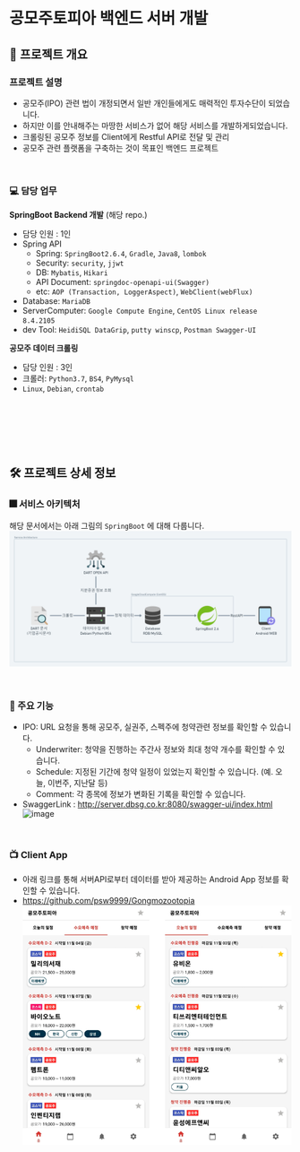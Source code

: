 # 공모주토피아 백엔드 서버 개발

## 📙 프로젝트 개요
### 프로젝트 설명
- 공모주(IPO) 관련 법이 개정되면서 일반 개인들에게도 매력적인 투자수단이 되었습니다.
- 하지만 이를 안내해주는 마땅한 서비스가 없어 해당 서비스를 개발하게되었습니다.
- 크롤링된 공모주 정보를 Client에게 Restful API로 전달 및 관리
- 공모주 관련 플랫폼을 구축하는 것이 목표인 백엔드 프로젝트

<br/>

### 💻 담당 업무

**SpringBoot Backend 개발** (해당 repo.)

- 담당 인원 : 1인
- Spring API
  - Spring: `SpringBoot2.6.4`, `Gradle`, `Java8`, `lombok`
  - Security: `security`, `jjwt`
  - DB: `Mybatis`, `Hikari`
  - API Document: `springdoc-openapi-ui(Swagger)`
  - etc: `AOP (Transaction, LoggerAspect)`, `WebClient(webFlux)`
- Database: `MariaDB`
- ServerComputer: `Google Compute Engine`, `CentOS Linux release 8.4.2105`
- dev Tool: `HeidiSQL DataGrip`, `putty winscp`, `Postman Swagger-UI`


**공모주 데이터 크롤링**

- 담당 인원 : 3인
- 크롤러: `Python3.7`, `BS4`, `PyMysql`
- `Linux`, `Debian`, `crontab`

<br/>

<br/><br/><br/>


## 🛠 프로젝트 상세 정보
### 🎆 서비스 아키텍처
해당 문서에서는 아래 그림의 `SpringBoot` 에 대해 다룹니다.
![img.png](readme_file/img.png)

<br/>

### 🤔 주요 기능
- IPO: URL 요청을 통해 공모주, 실권주, 스펙주에 청약관련 정보를 확인할 수 있습니다.
  - Underwriter: 청약을 진행하는 주간사 정보와 최대 청약 개수를 확인할 수 있습니다.
  - Schedule: 지정된 기간에 청약 일정이 있었는지 확인할 수 있습니다. (예. 오늘, 이번주, 지난달 등)
  - Comment: 각 종목에 정보가 변화된 기록을 확인할 수 있습니다.
- SwaggerLink : http://server.dbsg.co.kr:8080/swagger-ui/index.html
![image](https://user-images.githubusercontent.com/10378777/223958261-832ce4fd-a0cb-4c4d-a88b-d1d50e4f14c7.png)

<br/>

### 📺 Client App
- 아래 링크를 통해 서버API로부터 데이터를 받아 제공하는 Android App 정보를 확인할 수 있습니다. 
- https://github.com/psw9999/Gongmozootopia
![img.png](readme_file/img_android_exam.png)

<!--
### 고민한점

### 배운점
-->



